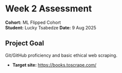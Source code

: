 # Week 2 Assessment

**Cohort:** ML Flipped Cohort  
**Student:** Lucky Tsabedze
**Date:** 9 Aug 2025

## Project Goal
Git/GitHub proficiency and basic ethical web scraping. 

- **Target site:** https://books.toscrape.com/
